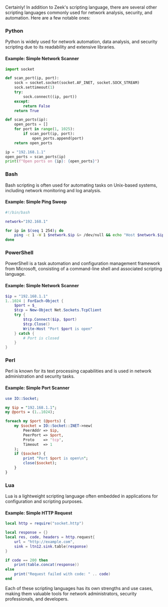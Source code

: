 Certainly! In addition to Zeek's scripting language, there are several other scripting languages commonly used for network analysis, security, and automation. Here are a few notable ones:

### Python
Python is widely used for network automation, data analysis, and security scripting due to its readability and extensive libraries.

#### Example: Simple Network Scanner

```python
import socket

def scan_port(ip, port):
    sock = socket.socket(socket.AF_INET, socket.SOCK_STREAM)
    sock.settimeout(1)
    try:
        sock.connect((ip, port))
    except:
        return False
    return True

def scan_ports(ip):
    open_ports = []
    for port in range(1, 1025):
        if scan_port(ip, port):
            open_ports.append(port)
    return open_ports

ip = "192.168.1.1"
open_ports = scan_ports(ip)
print(f"Open ports on {ip}: {open_ports}")
```

### Bash
Bash scripting is often used for automating tasks on Unix-based systems, including network monitoring and log analysis.

#### Example: Simple Ping Sweep

```bash
#!/bin/bash

network="192.168.1"

for ip in $(seq 1 254); do
    ping -c 1 -W 1 $network.$ip &> /dev/null && echo "Host $network.$ip is up"
done
```

### PowerShell
PowerShell is a task automation and configuration management framework from Microsoft, consisting of a command-line shell and associated scripting language.

#### Example: Simple Network Scanner

```powershell
$ip = "192.168.1.1"
1..1024 | ForEach-Object {
    $port = $_
    $tcp = New-Object Net.Sockets.TcpClient
    try {
        $tcp.Connect($ip, $port)
        $tcp.Close()
        Write-Host "Port $port is open"
    } catch {
        # Port is closed
    }
}
```

### Perl
Perl is known for its text processing capabilities and is used in network administration and security tasks.

#### Example: Simple Port Scanner

```perl
use IO::Socket;

my $ip = "192.168.1.1";
my @ports = (1..1024);

foreach my $port (@ports) {
    my $socket = IO::Socket::INET->new(
        PeerAddr => $ip,
        PeerPort => $port,
        Proto    => 'tcp',
        Timeout  => 1
    );
    if ($socket) {
        print "Port $port is open\n";
        close($socket);
    }
}
```

### Lua
Lua is a lightweight scripting language often embedded in applications for configuration and scripting purposes.

#### Example: Simple HTTP Request

```lua
local http = require("socket.http")

local response = {}
local res, code, headers = http.request{
    url = "http://example.com",
    sink = ltn12.sink.table(response)
}

if code == 200 then
    print(table.concat(response))
else
    print("Request failed with code: " .. code)
end
```

Each of these scripting languages has its own strengths and use cases, making them valuable tools for network administrators, security professionals, and developers.
